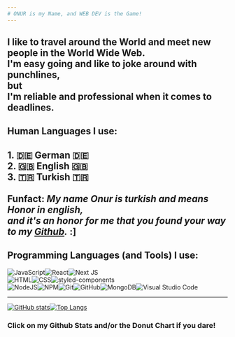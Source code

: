 ```yaml
---
# ONUR is my Name, and WEB DEV is the Game!
---
```

I like to travel around the World and meet new people in the World Wide Web. <br> 
I'm easy going and like to joke around with punchlines, <br> 
**but** <br>
I'm reliable and professional when it comes to deadlines.
---
## Human Languages I use:
<strong> 1. 🇩🇪 **German** 🇩🇪 </strong> <br>
<strong> 2. 🇬🇧 **English** 🇬🇧 </strong> <br>
<strong> 3. 🇹🇷 **Turkish** 🇹🇷 </strong> <br> <br>
**Funfact:** 
_My name **Onur** is turkish and means **Honor** in english, 
<br>
and it's an honor for me that you found your way to my [Github](https://github.com/onur-fistikci?tab=repositories)._ :]
---

## Programming Languages (and Tools) I use:
![JavaScript](https://img.shields.io/badge/javascript-%23323330.svg?style=for-the-badge&logo=javascript&logoColor=%23F7DF1E)![React](https://img.shields.io/badge/react-%2320232a.svg?style=for-the-badge&logo=react&logoColor=%2361DAFB)![Next JS](https://img.shields.io/badge/Next-black?style=for-the-badge&logo=next.js&logoColor=white)<br>![HTML](https://img.shields.io/badge/HTML5-E34F26?style=for-the-badge&logo=html5&logoColor=white)![CSS](https://img.shields.io/badge/CSS3-1572B6?style=for-the-badge&logo=css3&logoColor=white)![styled-components](https://img.shields.io/badge/styled--components-DB7093?style=for-the-badge&logo=styled-components&logoColor=white)<br>
![NodeJS](https://img.shields.io/badge/node.js-6DA55F?style=for-the-badge&logo=node.js&logoColor=white)![NPM](https://img.shields.io/badge/NPM-%23000000.svg?style=for-the-badge&logo=npm&logoColor=white)![Git](https://img.shields.io/badge/git-%23F05033.svg?style=for-the-badge&logo=git&logoColor=white)![GitHub](https://img.shields.io/badge/github-%23121011.svg?style=for-the-badge&logo=github&logoColor=white)![MongoDB](https://img.shields.io/badge/MongoDB-%234ea94b.svg?style=for-the-badge&logo=mongodb&logoColor=white)![Visual Studio Code](https://img.shields.io/badge/Visual%20Studio%20Code-0078d7.svg?style=for-the-badge&logo=visual-studio-code&logoColor=white)

---

[![GitHub stats](https://github-readme-stats.vercel.app/api?username=onur-fistikci&hide=issues&hide_rank=true&theme=transparent&line_height=34&show_icons=true&custom_title=My-GitHub-Stats)](https://www.youtube.com/watch?v=8kUiL_-NHsQ)[![Top Langs](https://github-readme-stats.vercel.app/api/top-langs/?username=onur-fistikci&layout=donut&theme=transparent&custom_title=My-Most-Used-Languages)](https://www.youtube.com/watch?v=f9v4AL3SquY) 
### Click on my Github Stats and/or the Donut Chart if you dare!























































































